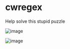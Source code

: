 # cwregex

Help solve this stupid puzzle

![image](https://user-images.githubusercontent.com/25087458/145507439-05685033-6944-4716-a1e0-00531417eca6.png)

![image](https://user-images.githubusercontent.com/25087458/145507672-7ad89dab-f01c-4802-a511-283c79ed20e4.png)
